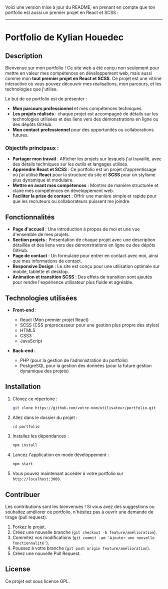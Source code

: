 Voici une version mise à jour du README, en prenant en compte que ton portfolio est aussi un premier projet en React et SCSS :

---

# Portfolio de Kylian Houedec

## Description

Bienvenue sur mon portfolio ! Ce site web a été conçu non seulement pour mettre en valeur mes compétences en développement web, mais aussi comme mon **tout premier projet en React et SCSS**. Ce projet est une vitrine interactive où vous pouvez découvrir mes réalisations, mon parcours, et les technologies que j'utilise.

Le but de ce portfolio est de présenter :
- **Mon parcours professionnel** et mes compétences techniques.
- **Les projets réalisés** : chaque projet est accompagné de détails sur les technologies utilisées et des liens vers des démonstrations en ligne ou des dépôts GitHub.
- **Mon contact professionnel** pour des opportunités ou collaborations futures.

### Objectifs principaux :
- **Partager mon travail** : Afficher les projets sur lesquels j'ai travaillé, avec des détails techniques sur les outils et langages utilisés.
- **Apprendre React et SCSS** : Ce portfolio est un projet d'apprentissage où j’ai utilisé **React** pour la structure du site et **SCSS** pour un stylisme plus dynamique et modulaire.
- **Mettre en avant mes compétences** : Montrer de manière structurée et claire mes compétences en développement web.
- **Faciliter la prise de contact** : Offrir une manière simple et rapide pour que les recruteurs ou collaborateurs puissent me joindre.

## Fonctionnalités

- **Page d'accueil** : Une introduction à propos de moi et une vue d'ensemble de mes projets.
- **Section projets** : Présentation de chaque projet avec une description détaillée et des liens vers des démonstrations en ligne ou des dépôts GitHub.
- **Page de contact** : Un formulaire pour entrer en contact avec moi, ainsi que mes informations de contact.
- **Responsive Design** : Le site est conçu pour une utilisation optimale sur mobile, tablette et desktop.
- **Animation et transition SCSS** : Des effets de transition sont ajoutés pour rendre l'expérience utilisateur plus fluide et agréable.

## Technologies utilisées

- **Front-end** : 
  - React (Mon premier projet React)
  - SCSS (CSS préprocesseur pour une gestion plus propre des styles)
  - HTML5
  - CSS3
  - JavaScript

- **Back-end** : 
  - PHP (pour la gestion de l’administration du portfolio)
  - PostgreSQL pour la gestion des données (pour la future gestion dynamique des projets)

## Installation

1. Clonez ce répertoire :
   ```bash
   git clone https://github.com/votre-nom/utilisateur/portfolio.git
   ```

2. Allez dans le dossier du projet :
   ```bash
   cd portfolio
   ```

3. Installez les dépendances :
   ```bash
   npm install
   ```

4. Lancez l'application en mode développement :
   ```bash
   npm start
   ```

5. Vous pouvez maintenant accéder à votre portfolio sur `http://localhost:3000`.

## Contribuer

Les contributions sont les bienvenues ! Si vous avez des suggestions ou souhaitez améliorer ce portfolio, n'hésitez pas à ouvrir une demande de tirage (pull request).

1. Forkez le projet.
2. Créez une nouvelle branche (`git checkout -b feature/amélioration`).
3. Commitez vos modifications (`git commit -am 'Ajouter une nouvelle fonctionnalité'`).
4. Poussez à votre branche (`git push origin feature/amélioration`).
5. Créez une nouvelle Pull Request.

## License

Ce projet est sous licence GPL.